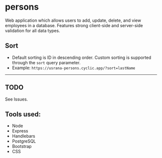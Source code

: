 # persons
Web application which allows users to add, update, delete, and view employees in a database. Features strong client-side and server-side validation for all data types.

## Sort
-  Default sorting is ID in descending order. Custom sorting is supported through the `sort` query parameter.
- Example: `https://usrana-persons.cyclic.app/?sort=lastName`
***

## TODO
See Issues.

## Tools used:
- Node
- Express
- Handlebars
- PostgreSQL
- Bootstrap
- CSS
